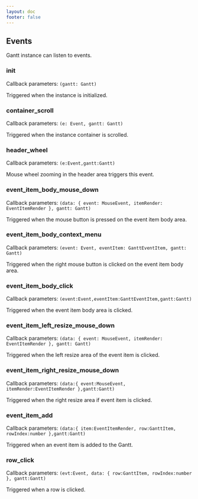 ```yaml
---
layout: doc
footer: false
---
```


## Events

Gantt instance can listen to events.

### init

Callback parameters: `(gantt: Gantt)`

Triggered when the instance is initialized.

### container_scroll

Callback parameters: `(e: Event, gantt: Gantt)`

Triggered when the instance container is scrolled.

### header_wheel

Callback parameters: `(e:Event,gantt:Gantt)`

Mouse wheel zooming in the header area triggers this event.

### event_item_body_mouse_down

Callback parameters: `(data: { event: MouseEvent, itemRender: EventItemRender }, gantt: Gantt)`

Triggered when the mouse button is pressed on the event item body area.

### event_item_body_context_menu

Callback parameters: `(event: Event, eventItem: GanttEventItem, gantt: Gantt)`

Triggered when the right mouse button is clicked on the event item body area.

### event_item_body_click

Callback parameters: `(event:Event,eventItem:GanttEventItem,gantt:Gantt)`

Triggered when the event item body area is clicked.

### event_item_left_resize_mouse_down

Callback parameters: `(data: { event: MouseEvent, itemRender: EventItemRender }, gantt: Gantt)`

Triggered when the left resize area of the event item is clicked.

### event_item_right_resize_mouse_down

Callback parameters: `(data:{ event:MouseEvent, itemRender:EventItemRender },gantt:Gantt)`

Triggered when the right resize area if event item is clicked.

### event_item_add

Callback parameters: `(data:{ item:EventItemRender, row:GanttItem, rowIndex:number },gantt:Gantt)`

Triggered when an event item is added to the Gantt.

### row_click

Callback parameters: `(evt:Event, data: { row:GanttItem, rowIndex:number }, gantt:Gantt)`

Triggered when a row is clicked.
